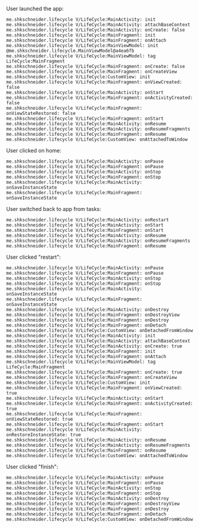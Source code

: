 User launched the app:

    me.shkschneider.lifecycle V/LifeCycle:MainActivity: init
    me.shkschneider.lifecycle V/LifeCycle:MainActivity: attachBaseContext
    me.shkschneider.lifecycle V/LifeCycle:MainActivity: onCreate: false
    me.shkschneider.lifecycle V/LifeCycle:MainFragment: init
    me.shkschneider.lifecycle V/LifeCycle:MainFragment: onAttach
    me.shkschneider.lifecycle V/LifeCycle:MainViewModel: init @me.shkschneider.lifecycle.MainViewModel@a4ea6fb
    me.shkschneider.lifecycle V/LifeCycle:MainViewModel: tag LifeCycle:MainFragment
    me.shkschneider.lifecycle V/LifeCycle:MainFragment: onCreate: false
    me.shkschneider.lifecycle V/LifeCycle:MainFragment: onCreateView
    me.shkschneider.lifecycle V/LifeCycle:CustomView: init
    me.shkschneider.lifecycle V/LifeCycle:MainFragment: onViewCreated: false
    me.shkschneider.lifecycle V/LifeCycle:MainActivity: onStart
    me.shkschneider.lifecycle V/LifeCycle:MainFragment: onActivityCreated: false
    me.shkschneider.lifecycle V/LifeCycle:MainFragment: onViewStateRestored: false
    me.shkschneider.lifecycle V/LifeCycle:MainFragment: onStart
    me.shkschneider.lifecycle V/LifeCycle:MainActivity: onResume
    me.shkschneider.lifecycle V/LifeCycle:MainActivity: onResumeFragments
    me.shkschneider.lifecycle V/LifeCycle:MainFragment: onResume
    me.shkschneider.lifecycle V/LifeCycle:CustomView: onAttachedToWindow

User clicked on home:

    me.shkschneider.lifecycle V/LifeCycle:MainActivity: onPause
    me.shkschneider.lifecycle V/LifeCycle:MainFragment: onPause
    me.shkschneider.lifecycle V/LifeCycle:MainActivity: onStop
    me.shkschneider.lifecycle V/LifeCycle:MainFragment: onStop
    me.shkschneider.lifecycle V/LifeCycle:MainActivity: onSaveInstanceState
    me.shkschneider.lifecycle V/LifeCycle:MainFragment: onSaveInstanceState

User switched back to app from tasks:

    me.shkschneider.lifecycle V/LifeCycle:MainActivity: onRestart
    me.shkschneider.lifecycle V/LifeCycle:MainActivity: onStart
    me.shkschneider.lifecycle V/LifeCycle:MainFragment: onStart
    me.shkschneider.lifecycle V/LifeCycle:MainActivity: onResume
    me.shkschneider.lifecycle V/LifeCycle:MainActivity: onResumeFragments
    me.shkschneider.lifecycle V/LifeCycle:MainFragment: onResume

User clicked "restart":

    me.shkschneider.lifecycle V/LifeCycle:MainActivity: onPause
    me.shkschneider.lifecycle V/LifeCycle:MainFragment: onPause
    me.shkschneider.lifecycle V/LifeCycle:MainActivity: onStop
    me.shkschneider.lifecycle V/LifeCycle:MainFragment: onStop
    me.shkschneider.lifecycle V/LifeCycle:MainActivity: onSaveInstanceState
    me.shkschneider.lifecycle V/LifeCycle:MainFragment: onSaveInstanceState
    me.shkschneider.lifecycle V/LifeCycle:MainActivity: onDestroy
    me.shkschneider.lifecycle V/LifeCycle:MainFragment: onDestroyView
    me.shkschneider.lifecycle V/LifeCycle:MainFragment: onDestroy
    me.shkschneider.lifecycle V/LifeCycle:MainFragment: onDetach
    me.shkschneider.lifecycle V/LifeCycle:CustomView: onDetachedFromWindow
    me.shkschneider.lifecycle V/LifeCycle:MainActivity: init
    me.shkschneider.lifecycle V/LifeCycle:MainActivity: attachBaseContext
    me.shkschneider.lifecycle V/LifeCycle:MainActivity: onCreate: true
    me.shkschneider.lifecycle V/LifeCycle:MainFragment: init
    me.shkschneider.lifecycle V/LifeCycle:MainFragment: onAttach
    me.shkschneider.lifecycle V/LifeCycle:MainViewModel: tag LifeCycle:MainFragment
    me.shkschneider.lifecycle V/LifeCycle:MainFragment: onCreate: true
    me.shkschneider.lifecycle V/LifeCycle:MainFragment: onCreateView
    me.shkschneider.lifecycle V/LifeCycle:CustomView: init
    me.shkschneider.lifecycle V/LifeCycle:MainFragment: onViewCreated: true
    me.shkschneider.lifecycle V/LifeCycle:MainActivity: onStart
    me.shkschneider.lifecycle V/LifeCycle:MainFragment: onActivityCreated: true
    me.shkschneider.lifecycle V/LifeCycle:MainFragment: onViewStateRestored: true
    me.shkschneider.lifecycle V/LifeCycle:MainFragment: onStart
    me.shkschneider.lifecycle V/LifeCycle:MainActivity: onRestoreInstanceState: true
    me.shkschneider.lifecycle V/LifeCycle:MainActivity: onResume
    me.shkschneider.lifecycle V/LifeCycle:MainActivity: onResumeFragments
    me.shkschneider.lifecycle V/LifeCycle:MainFragment: onResume
    me.shkschneider.lifecycle V/LifeCycle:CustomView: onAttachedToWindow

User clicked "finish":

    me.shkschneider.lifecycle V/LifeCycle:MainActivity: onPause
    me.shkschneider.lifecycle V/LifeCycle:MainFragment: onPause
    me.shkschneider.lifecycle V/LifeCycle:MainActivity: onStop
    me.shkschneider.lifecycle V/LifeCycle:MainFragment: onStop
    me.shkschneider.lifecycle V/LifeCycle:MainActivity: onDestroy
    me.shkschneider.lifecycle V/LifeCycle:MainFragment: onDestroyView
    me.shkschneider.lifecycle V/LifeCycle:MainFragment: onDestroy
    me.shkschneider.lifecycle V/LifeCycle:MainFragment: onDetach
    me.shkschneider.lifecycle V/LifeCycle:CustomView: onDetachedFromWindow
